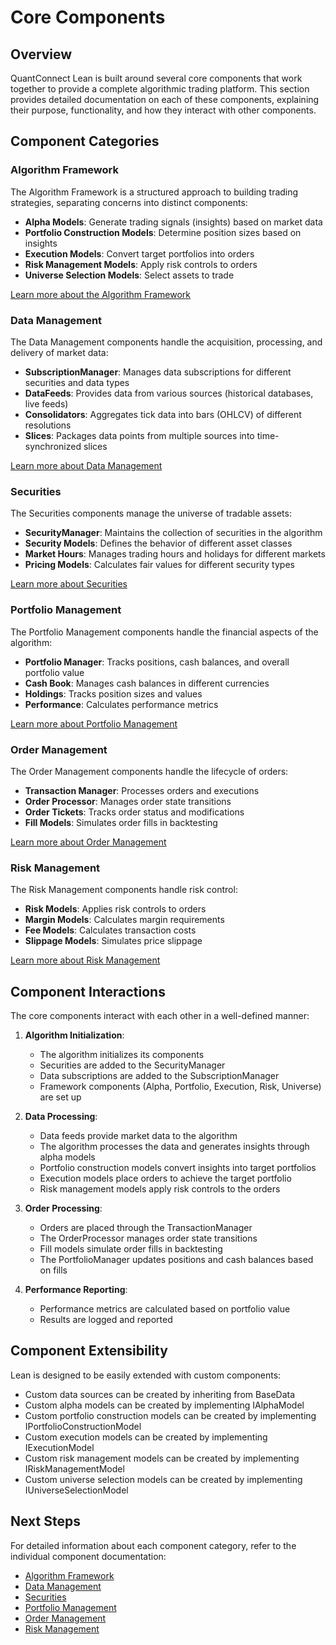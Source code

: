 # Core Components

## Overview

QuantConnect Lean is built around several core components that work together to provide a complete algorithmic trading platform. This section provides detailed documentation on each of these components, explaining their purpose, functionality, and how they interact with other components.

## Component Categories

### Algorithm Framework

The Algorithm Framework is a structured approach to building trading strategies, separating concerns into distinct components:

- **Alpha Models**: Generate trading signals (insights) based on market data
- **Portfolio Construction Models**: Determine position sizes based on insights
- **Execution Models**: Convert target portfolios into orders
- **Risk Management Models**: Apply risk controls to orders
- **Universe Selection Models**: Select assets to trade

[Learn more about the Algorithm Framework](./algorithm-framework.md)

### Data Management

The Data Management components handle the acquisition, processing, and delivery of market data:

- **SubscriptionManager**: Manages data subscriptions for different securities and data types
- **DataFeeds**: Provides data from various sources (historical databases, live feeds)
- **Consolidators**: Aggregates tick data into bars (OHLCV) of different resolutions
- **Slices**: Packages data points from multiple sources into time-synchronized slices

[Learn more about Data Management](./data-management.md)

### Securities

The Securities components manage the universe of tradable assets:

- **SecurityManager**: Maintains the collection of securities in the algorithm
- **Security Models**: Defines the behavior of different asset classes
- **Market Hours**: Manages trading hours and holidays for different markets
- **Pricing Models**: Calculates fair values for different security types

[Learn more about Securities](./securities.md)

### Portfolio Management

The Portfolio Management components handle the financial aspects of the algorithm:

- **Portfolio Manager**: Tracks positions, cash balances, and overall portfolio value
- **Cash Book**: Manages cash balances in different currencies
- **Holdings**: Tracks position sizes and values
- **Performance**: Calculates performance metrics

[Learn more about Portfolio Management](./portfolio-management.md)

### Order Management

The Order Management components handle the lifecycle of orders:

- **Transaction Manager**: Processes orders and executions
- **Order Processor**: Manages order state transitions
- **Order Tickets**: Tracks order status and modifications
- **Fill Models**: Simulates order fills in backtesting

[Learn more about Order Management](./order-management.md)

### Risk Management

The Risk Management components handle risk control:

- **Risk Models**: Applies risk controls to orders
- **Margin Models**: Calculates margin requirements
- **Fee Models**: Calculates transaction costs
- **Slippage Models**: Simulates price slippage

[Learn more about Risk Management](./risk-management.md)

## Component Interactions

The core components interact with each other in a well-defined manner:

1. **Algorithm Initialization**:
   - The algorithm initializes its components
   - Securities are added to the SecurityManager
   - Data subscriptions are added to the SubscriptionManager
   - Framework components (Alpha, Portfolio, Execution, Risk, Universe) are set up

2. **Data Processing**:
   - Data feeds provide market data to the algorithm
   - The algorithm processes the data and generates insights through alpha models
   - Portfolio construction models convert insights into target portfolios
   - Execution models place orders to achieve the target portfolio
   - Risk management models apply risk controls to the orders

3. **Order Processing**:
   - Orders are placed through the TransactionManager
   - The OrderProcessor manages order state transitions
   - Fill models simulate order fills in backtesting
   - The PortfolioManager updates positions and cash balances based on fills

4. **Performance Reporting**:
   - Performance metrics are calculated based on portfolio value
   - Results are logged and reported

## Component Extensibility

Lean is designed to be easily extended with custom components:

- Custom data sources can be created by inheriting from BaseData
- Custom alpha models can be created by implementing IAlphaModel
- Custom portfolio construction models can be created by implementing IPortfolioConstructionModel
- Custom execution models can be created by implementing IExecutionModel
- Custom risk management models can be created by implementing IRiskManagementModel
- Custom universe selection models can be created by implementing IUniverseSelectionModel

## Next Steps

For detailed information about each component category, refer to the individual component documentation:

- [Algorithm Framework](./algorithm-framework.md)
- [Data Management](./data-management.md)
- [Securities](./securities.md)
- [Portfolio Management](./portfolio-management.md)
- [Order Management](./order-management.md)
- [Risk Management](./risk-management.md)